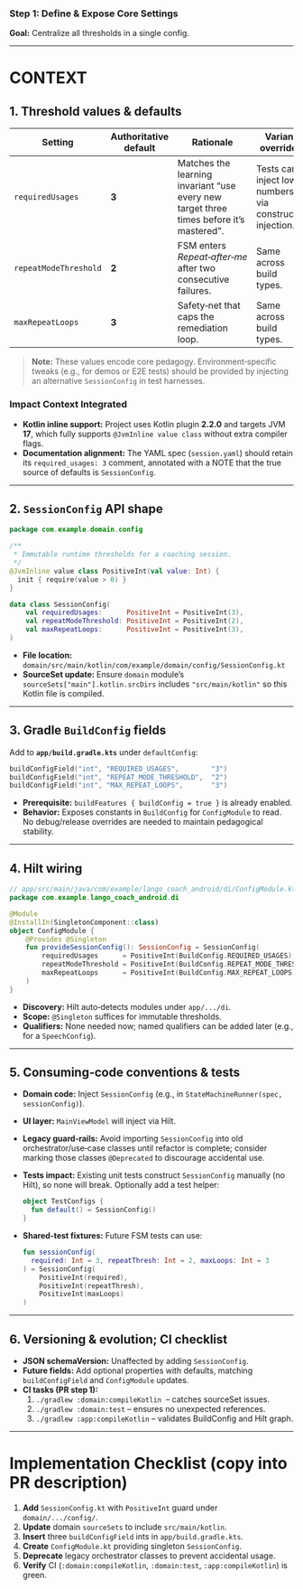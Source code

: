 
### Step 1: Define & Expose Core Settings
**Goal:** Centralize all thresholds in a single config.

---

# CONTEXT

## 1. Threshold values & defaults

| Setting               | Authoritative default | Rationale                                                                               | Variant overrides                                                                 |
| --------------------- | --------------------- | --------------------------------------------------------------------------------------- | --------------------------------------------------------------------------------- |
| `requiredUsages`      | **3**                 | Matches the learning invariant “use every new target three times before it’s mastered”. | Tests can inject lower numbers via constructor injection.                          |
| `repeatModeThreshold` | **2**                 | FSM enters *Repeat‑after‑me* after two consecutive failures.                             | Same across build types.                                                          |
| `maxRepeatLoops`      | **3**                 | Safety‑net that caps the remediation loop.                                               | Same across build types.                                                          |

> **Note:** These values encode core pedagogy. Environment‑specific tweaks (e.g., for demos or E2E tests) should be provided by injecting an alternative `SessionConfig` in test harnesses.

### Impact Context Integrated
- **Kotlin inline support:** Project uses Kotlin plugin **2.2.0** and targets JVM **17**, which fully supports `@JvmInline value class` without extra compiler flags.  
- **Documentation alignment:** The YAML spec (`session.yaml`) should retain its `required_usages: 3` comment, annotated with a NOTE that the true source of defaults is `SessionConfig`.

---

## 2. `SessionConfig` API shape

```kotlin
package com.example.domain.config

/**
 * Immutable runtime thresholds for a coaching session.
 */
@JvmInline value class PositiveInt(val value: Int) {
  init { require(value > 0) }
}

data class SessionConfig(
    val requiredUsages:      PositiveInt = PositiveInt(3),
    val repeatModeThreshold: PositiveInt = PositiveInt(2),
    val maxRepeatLoops:      PositiveInt = PositiveInt(3),
)
```

- **File location:** `domain/src/main/kotlin/com/example/domain/config/SessionConfig.kt`
- **SourceSet update:** Ensure `domain` module’s `sourceSets["main"].kotlin.srcDirs` includes `"src/main/kotlin"` so this Kotlin file is compiled.

---

## 3. Gradle `BuildConfig` fields

Add to **`app/build.gradle.kts`** under `defaultConfig`:

```kotlin
buildConfigField("int", "REQUIRED_USAGES",        "3")
buildConfigField("int", "REPEAT_MODE_THRESHOLD",  "2")
buildConfigField("int", "MAX_REPEAT_LOOPS",       "3")
```

- **Prerequisite:** `buildFeatures { buildConfig = true }` is already enabled.  
- **Behavior:** Exposes constants in `BuildConfig` for `ConfigModule` to read. No debug/release overrides are needed to maintain pedagogical stability.

---

## 4. Hilt wiring

```kotlin
// app/src/main/java/com/example/lango_coach_android/di/ConfigModule.kt
package com.example.lango_coach_android.di

@Module
@InstallIn(SingletonComponent::class)
object ConfigModule {
    @Provides @Singleton
    fun provideSessionConfig(): SessionConfig = SessionConfig(
        requiredUsages      = PositiveInt(BuildConfig.REQUIRED_USAGES),
        repeatModeThreshold = PositiveInt(BuildConfig.REPEAT_MODE_THRESHOLD),
        maxRepeatLoops      = PositiveInt(BuildConfig.MAX_REPEAT_LOOPS),
    )
}
```

- **Discovery:** Hilt auto‑detects modules under `app/.../di`.  
- **Scope:** `@Singleton` suffices for immutable thresholds.  
- **Qualifiers:** None needed now; named qualifiers can be added later (e.g., for a `SpeechConfig`).

---

## 5. Consuming‑code conventions & tests

- **Domain code:** Inject `SessionConfig` (e.g., in `StateMachineRunner(spec, sessionConfig)`).  
- **UI layer:** `MainViewModel` will inject via Hilt.  
- **Legacy guard‑rails:** Avoid importing `SessionConfig` into old orchestrator/use‑case classes until refactor is complete; consider marking those classes `@Deprecated` to discourage accidental use.  
- **Tests impact:** Existing unit tests construct `SessionConfig` manually (no Hilt), so none will break. Optionally add a test helper:

  ```kotlin
  object TestConfigs {
    fun default() = SessionConfig()
  }
  ```

- **Shared‑test fixtures:** Future FSM tests can use:

  ```kotlin
  fun sessionConfig(
    required: Int = 3, repeatThresh: Int = 2, maxLoops: Int = 3
  ) = SessionConfig(
      PositiveInt(required),
      PositiveInt(repeatThresh),
      PositiveInt(maxLoops)
  )
  ```

---

## 6. Versioning & evolution; CI checklist

- **JSON schemaVersion:** Unaffected by adding `SessionConfig`.  
- **Future fields:** Add optional properties with defaults, matching `buildConfigField` and `ConfigModule` updates.  
- **CI tasks (PR step 1):**
  1. `./gradlew :domain:compileKotlin`  – catches sourceSet issues.  
  2. `./gradlew :domain:test`           – ensures no unexpected references.  
  3. `./gradlew :app:compileKotlin`     – validates BuildConfig and Hilt graph.  

---

# Implementation Checklist (copy into PR description)

1. **Add** `SessionConfig.kt` with `PositiveInt` guard under `domain/.../config/`.  
2. **Update** domain `sourceSets` to include `src/main/kotlin`.  
3. **Insert** three `buildConfigField` ints in `app/build.gradle.kts`.  
4. **Create** `ConfigModule.kt` providing singleton `SessionConfig`.  
5. **Deprecate** legacy orchestrator classes to prevent accidental usage.  
6. **Verify** CI (`:domain:compileKotlin`, `:domain:test`, `:app:compileKotlin`) is green.
